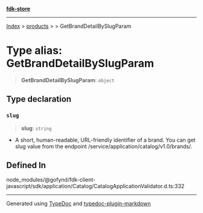[**fdk-store**](../../../README.md)
***

[Index](../../../API.md) > [products](../../README.md) > [<internal>](../README.md) > GetBrandDetailBySlugParam

# Type alias: GetBrandDetailBySlugParam

> **GetBrandDetailBySlugParam**: `object`

## Type declaration

### `slug`

> **slug**: `string`

- A short, human-readable, URL-friendly identifier of
a brand. You can get slug value from the endpoint
/service/application/catalog/v1.0/brands/.

## Defined In

node\_modules/@gofynd/fdk-client-javascript/sdk/application/Catalog/CatalogApplicationValidator.d.ts:332

***
Generated using [TypeDoc](https://typedoc.org/) and [typedoc-plugin-markdown](https://www.npmjs.com/package/typedoc-plugin-markdown)
